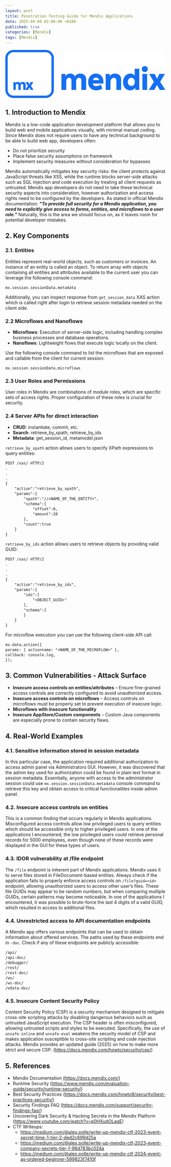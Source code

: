 ```yaml
---
layout: post
title: Penetration Testing Guide for Mendix Applications
date: 2025-09-08 02:00:00 +0100
published: true
categories: [Mendix]
tags: [Mendix]
---
```


![Mendix_Logo2.png](/assets/images/Mendix_Logo2.png)

## 1.	Introduction to Mendix
Mendix is a low-code application development platform that allows you to build web and mobile applications visually, with minimal manual coding. Since Mendix does not require users to have any technical background to be able to build web app, developers often:
- Do not prioritize security 
-	Place false security assumptions on framework
-	Implement security measures without consideration for bypasses

Mendix automatically mitigates key security risks: the client protects against JavaScript threats like XSS, while the runtime blocks server-side attacks such as SQL injection and code execution by treating all client requests as untrusted. Mendix app developers do not need to take these technical security aspects into consideration, however authorization and access rights need to be configured by the developers. 
As stated in official Mendix documentation: ***"To provide full security for a Mendix application, you need to explicitly give access to forms, entities, and microflows to a user role."*** Naturally, this is the area we should focus on, as it leaves room for potential developer mistakes.

## 2. Key Components
### 2.1. Entities
Entities represent real-world objects, such as customers or invoices. An instance of an entity is called an object. To return array with objects containing all entities and attributes available to the current user you can leverage the following console command:
```
mx.session.sessionData.metadata
```
Additionally, you can inspect response from `get_session_data` XAS action which is called right after login to retrieve session metadata needed on the client side.

### 2.2	Microflows and Nanoflows
- **Microflows**: Execution of server-side logic, including handling complex business processes and database operations.
- **Nanoflows**: Lightweight flows that execute logic locally on the client.

Use the following console command to list the microflows that are exposed and callable from the client for current session:
```
mx.session.sessionData.microflows
```
### 2.3	User Roles and Permissions
User roles in Mendix are combinations of module roles, which are specific sets of access rights. Proper configuration of these roles is crucial for security.

### 2.4	Server APIs for direct interaction
- **CRUD**: instantiate, commit, etc.
- **Search**: retrieve_by_xpath, retrieve_by_ids
- **Metadata**: get_session_id, metamodel.json

`retrieve_by_xpath` action allows users to specify XPath expressions to query entities:

```
POST /xas/ HTTP/2
.
.
.
{
	"action":"retrieve_by_xpath",
	"params":{
		"xpath":"//<NAME_OF_THE_ENTITY>",
		"schema":{
			"offset":0,
			"amount":20
		},
		"count":true
	}
}
```
`retrieve_by_ids` action allows users to retrieve objects by providing valid GUID:

```
POST /xas/ HTTP/2
.
.
.
{
	"action":"retrieve_by_ids",
	"params":{
		"ids":[
			"<OBJECT_GUID>"
		],
		"schema":{
		}
	}
}
```

For microflow execution you can use the following client-side API call:
```
mx.data.action({  
params: { actionname: "<NAME_OF_THE_MICROFLOW>" },  
callback: console.log,  
});
```

## 3.	Common Vulnerabilities - Attack Surface

- **Insecure access controls on entities/attributes** – Ensure fine-grained access controls are correctly configured to avoid unauthorized access.
- **Insecure access controls on microflows** – Access controls on microflows must be properly set to prevent execution of insecure logic.
- **Microflows with insecure functionality**
- **Insecure AppStore/Custom components** – Custom Java components are especially prone to contain security flaws.

## 4.	Real-World Examples

### 4.1.	Sensitive information stored in session metadata
In this particular case, the application required additional authorization to access admin panel via Administrators GUI. However, it was discovered that the admin key used for authorization could be found in plain text format in session metadata. Essentially, anyone with access to the administrator session could use `mx.session.sessionData.metadata` console command to retrieve this key and obtain access to critical functionalities inside admin panel.

### 4.2.	Insecure access controls on entities
This is a common finding that occurs regularly in Mendix applications. Misconfigured access controls allow low privileged users to query entities which should be accessible only to higher privileged users. In one of the applications I encountered, the low privileged users could retrieve personal records for 5000 employees, even though none of these records were displayed in the GUI for these types of users.

### 4.3.	IDOR vulnerability at /file endpoint
The `/file` endpoint is inherent part of Mendix applications. Mendix uses it to serve files stored in FileDocument-based entities. Always check if the application fails to properly enforce access controls on `/file?guid=<id>` endpoint, allowing unauthorized users to access other user’s files. These file GUIDs may appear to be random numbers, but when comparing multiple GUIDs, certain patterns may become noticeable. In one of the applications I encountered, it was possible to brute-force the last 4 digits of a valid GUID, which resulted in access to additional files.

### 4.4.	Unrestricted access to API documentation endpoints
A Mendix app offers various endpoints that can be used to obtain information about offered services. The paths used by these endpoints end in `-doc`. Check if any of these endpoints are publicly accessible:
```
/api/
/api-doc/
/debugger/
/rest/
/rest-doc/
/ws/
/ws-doc/
/odata-doc/
```
### 4.5. Insecure Content Security Policy
Content Security Policy (CSP) is a security mechanism designed to mitigate cross-site scripting attacks by disabling dangerous behaviors such as untrusted JavaScript execution. The CSP header is often misconfigured, allowing untrusted scripts and styles to be executed. Specifically, the use of `unsafe-inline` and `unsafe-eval` weakens the security model of CSP and makes application susceptible to cross-site scripting and code injection attacks. Mendix provides an updated guide (2025) on how to make more strict and secure CSP. (https://docs.mendix.com/howto/security/csp/)

## 5.	References

- Mendix Documentation [(https://docs.mendix.com/)](https://docs.mendix.com/)
- Runtime Security (https://www.mendix.com/evaluation-guide/security/runtime-security/)
- Best Security Practices (https://docs.mendix.com/howto8/security/best-practices-security/)
- Security Findings FAQ (https://docs.mendix.com/support/security-findings-faq/)
- Uncovering Dark Security & Hacking Secrets in the Mendix Platform (https://www.youtube.com/watch?v=p0HXudOLagE)
- CTF Writeups:
  - https://medium.com/@alex.polle/write-up-mendix-ctf-2023-event-secret-time-1-tier-2-ded2c699d25a
  - https://medium.com/@alex.polle/write-up-mendix-ctf-2023-event-company-secrets-tier-1-96d783bc024a
  - https://medium.com/@alex.polle/write-up-mendix-ctf-2024-event-as-ordered-beginner-599823f7410f

